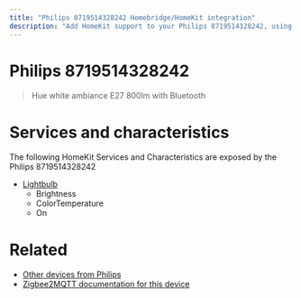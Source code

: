 ```yaml
---
title: "Philips 8719514328242 Homebridge/HomeKit integration"
description: "Add HomeKit support to your Philips 8719514328242, using Homebridge, Zigbee2MQTT and homebridge-z2m."
---
```

<!---
This file has been GENERATED using src/docgen/docgen.ts
DO NOT EDIT THIS FILE MANUALLY!
-->
# Philips 8719514328242
> Hue white ambiance E27 800lm with Bluetooth


# Services and characteristics
The following HomeKit Services and Characteristics are exposed by
the Philips 8719514328242

* [Lightbulb](../../light.md)
  * Brightness
  * ColorTemperature
  * On


# Related
* [Other devices from Philips](../index.md#philips)
* [Zigbee2MQTT documentation for this device](https://www.zigbee2mqtt.io/devices/8719514328242.html)